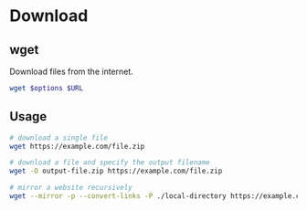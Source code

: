 # Download

## wget

Download files from the internet.

```bash
wget $options $URL
```

## Usage

```bash
# download a single file
wget https://example.com/file.zip

# download a file and specify the output filename
wget -O output-file.zip https://example.com/file.zip

# mirror a website recursively
wget --mirror -p --convert-links -P ./local-directory https://example.com/
```
